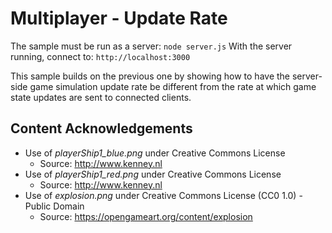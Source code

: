 # Multiplayer - Update Rate
The sample must be run as a server: `node server.js`
With the server running, connect to: `http://localhost:3000`

This sample builds on the previous one by showing how to have the server-side game simulation update rate be different from the rate at which game state updates are sent to connected clients.

## Content Acknowledgements

* Use of *playerShip1_blue.png* under Creative Commons License
  * Source: http://www.kenney.nl
* Use of *playerShip1_red.png* under Creative Commons License
  * Source: http://www.kenney.nl
* Use of *explosion.png* under Creative Commons License (CC0 1.0) - Public Domain
  * Source: https://opengameart.org/content/explosion
